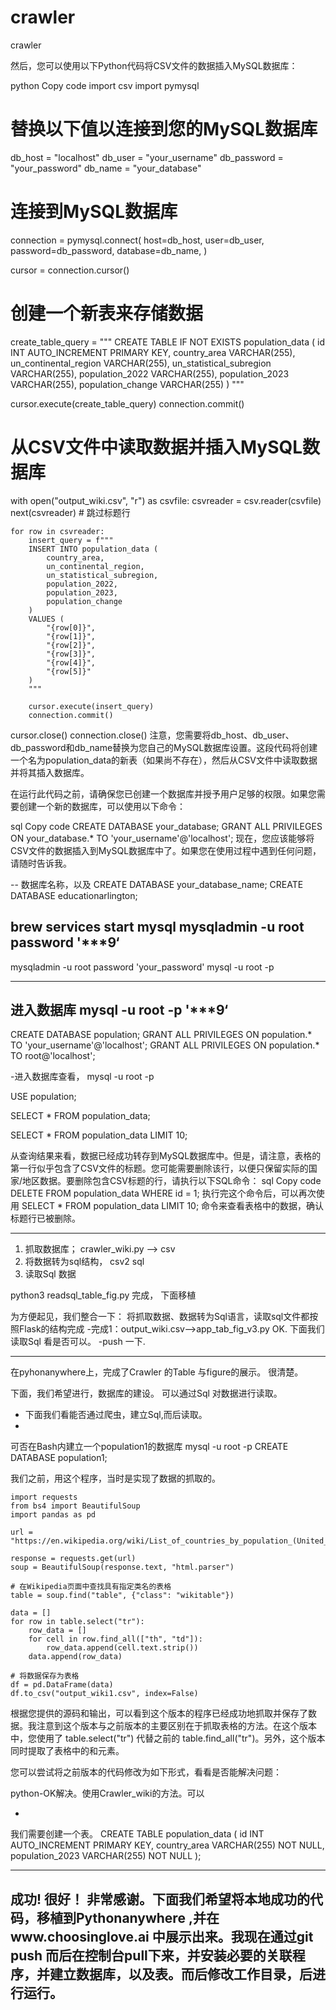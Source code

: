 # crawler
crawler 


然后，您可以使用以下Python代码将CSV文件的数据插入MySQL数据库：

python
Copy code
import csv
import pymysql

# 替换以下值以连接到您的MySQL数据库
db_host = "localhost"
db_user = "your_username"
db_password = "your_password"
db_name = "your_database"

# 连接到MySQL数据库
connection = pymysql.connect(
    host=db_host,
    user=db_user,
    password=db_password,
    database=db_name,
)

cursor = connection.cursor()

# 创建一个新表来存储数据
create_table_query = """
CREATE TABLE IF NOT EXISTS population_data (
    id INT AUTO_INCREMENT PRIMARY KEY,
    country_area VARCHAR(255),
    un_continental_region VARCHAR(255),
    un_statistical_subregion VARCHAR(255),
    population_2022 VARCHAR(255),
    population_2023 VARCHAR(255),
    population_change VARCHAR(255)
)
"""

cursor.execute(create_table_query)
connection.commit()

# 从CSV文件中读取数据并插入MySQL数据库
with open("output_wiki.csv", "r") as csvfile:
    csvreader = csv.reader(csvfile)
    next(csvreader)  # 跳过标题行

    for row in csvreader:
        insert_query = f"""
        INSERT INTO population_data (
            country_area,
            un_continental_region,
            un_statistical_subregion,
            population_2022,
            population_2023,
            population_change
        )
        VALUES (
            "{row[0]}",
            "{row[1]}",
            "{row[2]}",
            "{row[3]}",
            "{row[4]}",
            "{row[5]}"
        )
        """

        cursor.execute(insert_query)
        connection.commit()

cursor.close()
connection.close()
注意，您需要将db_host、db_user、db_password和db_name替换为您自己的MySQL数据库设置。这段代码将创建一个名为population_data的新表（如果尚不存在），然后从CSV文件中读取数据并将其插入数据库。

在运行此代码之前，请确保您已创建一个数据库并授予用户足够的权限。如果您需要创建一个新的数据库，可以使用以下命令：

sql
Copy code
CREATE DATABASE your_database;
GRANT ALL PRIVILEGES ON your_database.* TO 'your_username'@'localhost';
现在，您应该能够将CSV文件的数据插入到MySQL数据库中了。如果您在使用过程中遇到任何问题，请随时告诉我。

--
数据库名称，以及
CREATE DATABASE your_database_name;
CREATE DATABASE educationarlington;

brew services start mysql
mysqladmin -u root password '***9‘
-
mysqladmin -u root password 'your_password'
mysql -u root -p

---

进入数据库
mysql -u root -p '***9‘
-

CREATE DATABASE population;
GRANT ALL PRIVILEGES ON population.* TO 'your_username'@'localhost';
GRANT ALL PRIVILEGES ON population.* TO root@'localhost';

-进入数据库查看，
mysql -u root -p

USE population;

SELECT * FROM population_data;

SELECT * FROM population_data LIMIT 10;

从查询结果来看，数据已经成功转存到MySQL数据库中。但是，请注意，表格的第一行似乎包含了CSV文件的标题。您可能需要删除该行，以便只保留实际的国家/地区数据。要删除包含CSV标题的行，请执行以下SQL命令：
sql
Copy code
DELETE FROM population_data WHERE id = 1;
执行完这个命令后，可以再次使用 SELECT * FROM population_data LIMIT 10; 命令来查看表格中的数据，确认标题行已被删除。


-----
1. 抓取数据库； crawler_wiki.py   --> csv
2. 将数据转为sql结构，   csv2 sql
3. 读取Sql 数据

python3 readsql_table_fig.py 
完成，
下面移植

为方便起见，我们整合一下：
将抓取数据、数据转为Sql语言，读取sql文件都按照Flask的结构完成
-完成1：output_wiki.csv-->app_tab_fig_v3.py  OK.
下面我们读取Sql 看是否可以。
-push 一下. 


-----
在pyhonanywhere上，完成了Crawler 的Table 与figure的展示。 很清楚。

下面，我们希望进行，数据库的建设。
可以通过Sql 对数据进行读取。
- 下面我们看能否通过爬虫，建立Sql,而后读取。
-


可否在Bash内建立一个population1的数据库
mysql -u root -p
CREATE DATABASE population1;

我们之前，用这个程序，当时是实现了数据的抓取的。

```
import requests
from bs4 import BeautifulSoup
import pandas as pd

url = "https://en.wikipedia.org/wiki/List_of_countries_by_population_(United_Nations)"

response = requests.get(url)
soup = BeautifulSoup(response.text, "html.parser")

# 在Wikipedia页面中查找具有指定类名的表格
table = soup.find("table", {"class": "wikitable"})

data = []
for row in table.select("tr"):
    row_data = []
    for cell in row.find_all(["th", "td"]):
        row_data.append(cell.text.strip())
    data.append(row_data)

# 将数据保存为表格
df = pd.DataFrame(data)
df.to_csv("output_wiki1.csv", index=False)
```

根据您提供的源码和输出，可以看到这个版本的程序已经成功地抓取并保存了数据。我注意到这个版本与之前版本的主要区别在于抓取表格的方法。在这个版本中，您使用了 table.select("tr") 代替之前的 table.find_all("tr")。另外，这个版本同时提取了表格中的<th>和<td>元素。

您可以尝试将之前版本的代码修改为如下形式，看看是否能解决问题：

python-OK解决。使用Crawler_wiki的方法。可以

-
我们需要创建一个表。
CREATE TABLE population_data (
    id INT AUTO_INCREMENT PRIMARY KEY,
    country_area VARCHAR(255) NOT NULL,
    population_2023 VARCHAR(255) NOT NULL
);

---
成功! 很好！ 非常感谢。下面我们希望将本地成功的代码，移植到Pythonanywhere ,并在www.choosinglove.ai 中展示出来。我现在通过git push 而后在控制台pull下来，并安装必要的关联程序，并建立数据库，以及表。而后修改工作目录，后进行运行。
---


